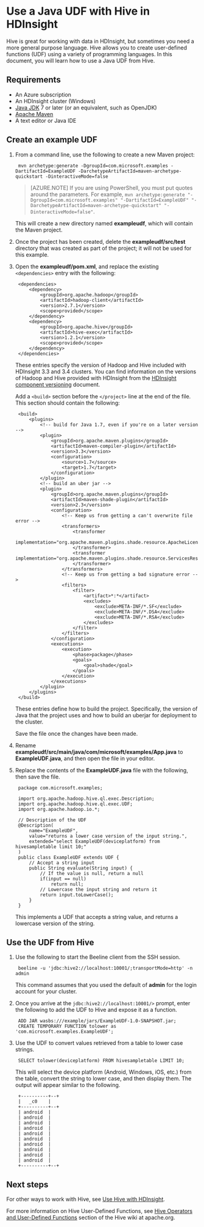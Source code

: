 <properties
    pageTitle="Use a Java user-defined function (UDF) with Hive in HDInsight | Azure"
    description="Learn how to create and use a Java user-defined function (UDF) from Hive in HDInsight."
    services="hdinsight"
    documentationcenter=""
    author="Blackmist"
    manager="jhubbard"
    editor="cgronlun" />
<tags
    ms.assetid="8d4f8efe-2f01-4a61-8619-651e873c7982"
    ms.service="hdinsight"
    ms.devlang="java"
    ms.topic="article"
    ms.tgt_pltfrm="na"
    ms.workload="big-data"
    ms.date="09/27/2016"
    wacn.date=""
    ms.author="larryfr" />

# Use a Java UDF with Hive in HDInsight
Hive is great for working with data in HDInsight, but sometimes you need a more general purpose language. Hive allows you to create user-defined functions (UDF) using a variety of programming languages. In this document, you will learn how to use a Java UDF from Hive.

## Requirements
* An Azure subscription
* An HDInsight cluster (Windows)
* [Java JDK](http://www.oracle.com/technetwork/java/javase/downloads/) 7 or later (or an equivalent, such as OpenJDK)
* [Apache Maven](http://maven.apache.org/)
* A text editor or Java IDE

## Create an example UDF
1. From a command line, use the following to create a new Maven project:
   
        mvn archetype:generate -DgroupId=com.microsoft.examples -DartifactId=ExampleUDF -DarchetypeArtifactId=maven-archetype-quickstart -DinteractiveMode=false
   
   > [AZURE.NOTE]
   > If you are using PowerShell, you must put quotes around the parameters. For example, `mvn archetype:generate "-DgroupId=com.microsoft.examples" "-DartifactId=ExampleUDF" "-DarchetypeArtifactId=maven-archetype-quickstart" "-DinteractiveMode=false"`.
   > 
   > 
   
    This will create a new directory named **exampleudf**, which will contain the Maven project.
2. Once the project has been created, delete the **exampleudf/src/test** directory that was created as part of the project; it will not be used for this example.
3. Open the **exampleudf/pom.xml**, and replace the existing `<dependencies>` entry with the following:
   
        <dependencies>
            <dependency>
                <groupId>org.apache.hadoop</groupId>
                <artifactId>hadoop-client</artifactId>
                <version>2.7.1</version>
                <scope>provided</scope>
            </dependency>
            <dependency>
                <groupId>org.apache.hive</groupId>
                <artifactId>hive-exec</artifactId>
                <version>1.2.1</version>
                <scope>provided</scope>
            </dependency>
        </dependencies>
   
    These entries specify the version of Hadoop and Hive included with HDInsight 3.3 and 3.4 clusters. You can find information on the versions of Hadoop and Hive provided with HDInsight from the [HDInsight component versioning](/documentation/articles/hdinsight-component-versioning-v1/) document.
   
    Add a `<build>` section before the `</project>` line at the end of the file. This section should contain the following:
   
        <build>
            <plugins>
                <!-- build for Java 1.7, even if you're on a later version -->
                <plugin>
                    <groupId>org.apache.maven.plugins</groupId>
                    <artifactId>maven-compiler-plugin</artifactId>
                    <version>3.3</version>
                    <configuration>
                        <source>1.7</source>
                        <target>1.7</target>
                    </configuration>
                </plugin>
                <!-- build an uber jar -->
                <plugin>
                    <groupId>org.apache.maven.plugins</groupId>
                    <artifactId>maven-shade-plugin</artifactId>
                    <version>2.3</version>
                    <configuration>
                        <!-- Keep us from getting a can't overwrite file error -->
                        <transformers>
                            <transformer
                                    implementation="org.apache.maven.plugins.shade.resource.ApacheLicenseResourceTransformer">
                            </transformer>
                            <transformer implementation="org.apache.maven.plugins.shade.resource.ServicesResourceTransformer">
                            </transformer>
                        </transformers>
                        <!-- Keep us from getting a bad signature error -->
                        <filters>
                            <filter>
                                <artifact>*:*</artifact>
                                <excludes>
                                    <exclude>META-INF/*.SF</exclude>
                                    <exclude>META-INF/*.DSA</exclude>
                                    <exclude>META-INF/*.RSA</exclude>
                                </excludes>
                            </filter>
                        </filters>
                    </configuration>
                    <executions>
                        <execution>
                            <phase>package</phase>
                            <goals>
                                <goal>shade</goal>
                            </goals>
                        </execution>
                    </executions>
                </plugin>
            </plugins>
        </build>
   
    These entries define how to build the project. Specifically, the version of Java that the project uses and how to build an uberjar for deployment to the cluster.
   
    Save the file once the changes have been made.
4. Rename **exampleudf/src/main/java/com/microsoft/examples/App.java** to **ExampleUDF.java**, and then open the file in your editor.
5. Replace the contents of the **ExampleUDF.java** file with the following, then save the file.
   
        package com.microsoft.examples;
   
        import org.apache.hadoop.hive.ql.exec.Description;
        import org.apache.hadoop.hive.ql.exec.UDF;
        import org.apache.hadoop.io.*;
   
        // Description of the UDF
        @Description(
            name="ExampleUDF",
            value="returns a lower case version of the input string.",
            extended="select ExampleUDF(deviceplatform) from hivesampletable limit 10;"
        )
        public class ExampleUDF extends UDF {
            // Accept a string input
            public String evaluate(String input) {
                // If the value is null, return a null
                if(input == null)
                    return null;
                // Lowercase the input string and return it
                return input.toLowerCase();
            }
        }
   
    This implements a UDF that accepts a string value, and returns a lowercase version of the string.

## Use the UDF from Hive
1. Use the following to start the Beeline client from the SSH session.
   
        beeline -u 'jdbc:hive2://localhost:10001/;transportMode=http' -n admin
   
    This command assumes that you used the default of **admin** for the login account for your cluster.
2. Once you arrive at the `jdbc:hive2://localhost:10001/>` prompt, enter the following to add the UDF to Hive and expose it as a function.
   
        ADD JAR wasbs:///example/jars/ExampleUDF-1.0-SNAPSHOT.jar;
        CREATE TEMPORARY FUNCTION tolower as 'com.microsoft.examples.ExampleUDF';
3. Use the UDF to convert values retrieved from a table to lower case strings.
   
        SELECT tolower(deviceplatform) FROM hivesampletable LIMIT 10;
   
    This will select the device platform (Android, Windows, iOS, etc.) from the table, convert the string to lower case, and then display them. The output will appear similar to the following.
   
        +----------+--+
        |   _c0    |
        +----------+--+
        | android  |
        | android  |
        | android  |
        | android  |
        | android  |
        | android  |
        | android  |
        | android  |
        | android  |
        | android  |
        +----------+--+

## Next steps
For other ways to work with Hive, see [Use Hive with HDInsight](/documentation/articles/hdinsight-use-hive/).

For more information on Hive User-Defined Functions, see [Hive Operators and User-Defined Functions](https://cwiki.apache.org/confluence/display/Hive/LanguageManual+UDF) section of the Hive wiki at apache.org.

